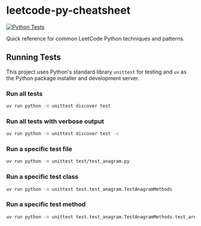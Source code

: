 # leetcode-py-cheatsheet

[![Python Tests](https://github.com/teihenn/leetcode-py-cheatsheet/actions/workflows/ci.yaml/badge.svg)](https://github.com/teihenn/leetcode-py-cheatsheet/actions/workflows/ci.yaml)

Quick reference for common LeetCode Python techniques and patterns.

## Running Tests

This project uses Python's standard library `unittest` for testing and `uv` as the Python package installer and development server.

### Run all tests

```bash
uv run python -m unittest discover test
```

### Run all tests with verbose output

```bash
uv run python -m unittest discover test -v
```

### Run a specific test file

```bash
uv run python -m unittest test/test_anagram.py
```

### Run a specific test class

```bash
uv run python -m unittest test.test_anagram.TestAnagramMethods
```

### Run a specific test method

```bash
uv run python -m unittest test.test_anagram.TestAnagramMethods.test_are_anagrams_sorting
```
